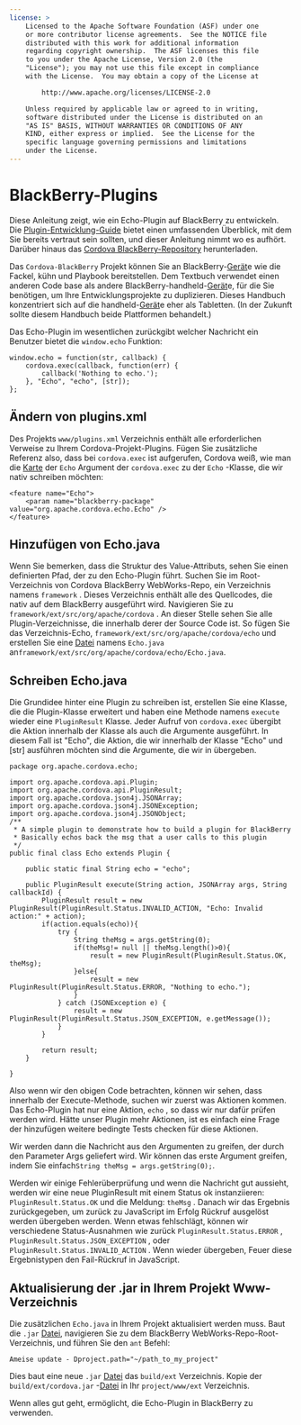 ```yaml
---
license: >
    Licensed to the Apache Software Foundation (ASF) under one
    or more contributor license agreements.  See the NOTICE file
    distributed with this work for additional information
    regarding copyright ownership.  The ASF licenses this file
    to you under the Apache License, Version 2.0 (the
    "License"); you may not use this file except in compliance
    with the License.  You may obtain a copy of the License at

        http://www.apache.org/licenses/LICENSE-2.0

    Unless required by applicable law or agreed to in writing,
    software distributed under the License is distributed on an
    "AS IS" BASIS, WITHOUT WARRANTIES OR CONDITIONS OF ANY
    KIND, either express or implied.  See the License for the
    specific language governing permissions and limitations
    under the License.
---
```


# BlackBerry-Plugins

Diese Anleitung zeigt, wie ein Echo-Plugin auf BlackBerry zu entwickeln. Die <a href="../../hybrid/plugins/index.html">Plugin-Entwicklung-Guide</a> bietet einen umfassenden Überblick, mit dem Sie bereits vertraut sein sollten, und dieser Anleitung nimmt wo es aufhört. Darüber hinaus das [Cordova BlackBerry-Repository][1] herunterladen.

 [1]: https://git-wip-us.apache.org/repos/asf?p=cordova-blackberry-webworks.git;a=summary

Das `Cordova-BlackBerry` Projekt können Sie an BlackBerry-<a href="../../../cordova/device/device.html">Gerät</a>e wie die Fackel, kühn und Playbook bereitstellen. Dem Textbuch verwendet einen anderen Code base als andere BlackBerry-handheld-<a href="../../../cordova/device/device.html">Gerät</a>e, für die Sie benötigen, um Ihre Entwicklungsprojekte zu duplizieren. Dieses Handbuch konzentriert sich auf die handheld-<a href="../../../cordova/device/device.html">Gerät</a>e eher als Tabletten. (In der Zukunft sollte diesem Handbuch beide Plattformen behandelt.)

Das Echo-Plugin im wesentlichen zurückgibt welcher Nachricht ein Benutzer bietet die `window.echo` Funktion:

    window.echo = function(str, callback) {
        cordova.exec(callback, function(err) {
            callback('Nothing to echo.');
        }, "Echo", "echo", [str]);
    };
    

## Ändern von plugins.xml

Des Projekts `www/plugins.xml` Verzeichnis enthält alle erforderlichen Verweise zu Ihrem Cordova-Projekt-Plugins. Fügen Sie zusätzliche Referenz also, dass bei `cordova.exec` ist aufgerufen, Cordova weiß, wie man die <a href="../../../cordova/inappbrowser/inappbrowser.html">Karte</a> der `Echo` Argument der `cordova.exec` zu der `Echo` -Klasse, die wir nativ schreiben möchten:

    <feature name="Echo">
        <param name="blackberry-package" value="org.apache.cordova.echo.Echo" />
    </feature>
    

## Hinzufügen von Echo.java

Wenn Sie bemerken, dass die Struktur des Value-Attributs, sehen Sie einen definierten Pfad, der zu den Echo-Plugin führt. Suchen Sie im Root-Verzeichnis von Cordova BlackBerry WebWorks-Repo, ein Verzeichnis namens `framework` . Dieses Verzeichnis enthält alle des Quellcodes, die nativ auf dem BlackBerry ausgeführt wird. Navigieren Sie zu `framework/ext/src/org/apache/cordova` . An dieser Stelle sehen Sie alle Plugin-Verzeichnisse, die innerhalb derer der Source Code ist. So fügen Sie das Verzeichnis-Echo, `framework/ext/src/org/apache/cordova/echo` und erstellen Sie eine <a href="../../../cordova/file/fileobj/fileobj.html">Datei</a> namens `Echo.java` an`framework/ext/src/org/apache/cordova/echo/Echo.java`.

## Schreiben Echo.java

Die Grundidee hinter eine Plugin zu schreiben ist, erstellen Sie eine Klasse, die die Plugin-Klasse erweitert und haben eine Methode namens `execute` wieder eine `PluginResult` Klasse. Jeder Aufruf von `cordova.exec` übergibt die Aktion innerhalb der Klasse als auch die Argumente ausgeführt. In diesem Fall ist "Echo", die Aktion, die wir innerhalb der Klasse "Echo" und [str] ausführen möchten sind die Argumente, die wir in übergeben.

    package org.apache.cordova.echo;
    
    import org.apache.cordova.api.Plugin;
    import org.apache.cordova.api.PluginResult;
    import org.apache.cordova.json4j.JSONArray;
    import org.apache.cordova.json4j.JSONException;
    import org.apache.cordova.json4j.JSONObject;
    /**
     * A simple plugin to demonstrate how to build a plugin for BlackBerry
     * Basically echos back the msg that a user calls to this plugin
     */
    public final class Echo extends Plugin {
    
        public static final String echo = "echo";
    
        public PluginResult execute(String action, JSONArray args, String callbackId) {
            PluginResult result = new PluginResult(PluginResult.Status.INVALID_ACTION, "Echo: Invalid action:" + action);
            if(action.equals(echo)){
                try {
                    String theMsg = args.getString(0);
                    if(theMsg!= null || theMsg.length()>0){
                        result = new PluginResult(PluginResult.Status.OK, theMsg);
                    }else{
                        result = new PluginResult(PluginResult.Status.ERROR, "Nothing to echo.");
                    }
                } catch (JSONException e) {
                    result = new PluginResult(PluginResult.Status.JSON_EXCEPTION, e.getMessage());
                }
            }
    
            return result;
        }
    
    }
    

Also wenn wir den obigen Code betrachten, können wir sehen, dass innerhalb der Execute-Methode, suchen wir zuerst was Aktionen kommen. Das Echo-Plugin hat nur eine Aktion, `echo` , so dass wir nur dafür prüfen werden wird. Hätte unser Plugin mehr Aktionen, ist es einfach eine Frage der hinzufügen weitere bedingte Tests checken für diese Aktionen.

Wir werden dann die Nachricht aus den Argumenten zu greifen, der durch den Parameter Args geliefert wird. Wir können das erste Argument greifen, indem Sie einfach`String theMsg = args.getString(0);`.

Werden wir einige Fehlerüberprüfung und wenn die Nachricht gut aussieht, werden wir eine neue PluginResult mit einem Status ok instanziieren: `PluginResult.Status.OK` und die Meldung: `theMsg` . Danach wir das Ergebnis zurückgegeben, um zurück zu JavaScript im Erfolg Rückruf ausgelöst werden übergeben werden. Wenn etwas fehlschlägt, können wir verschiedene Status-Ausnahmen wie zurück `PluginResult.Status.ERROR` , `PluginResult.Status.JSON_EXCEPTION` , oder `PluginResult.Status.INVALID_ACTION` . Wenn wieder übergeben, Feuer diese Ergebnistypen den Fail-Rückruf in JavaScript.

## Aktualisierung der .jar in Ihrem Projekt Www-Verzeichnis

Die zusätzlichen `Echo.java` in Ihrem Projekt aktualisiert werden muss. Baut die `.jar` <a href="../../../cordova/file/fileobj/fileobj.html">Datei</a>, navigieren Sie zu dem BlackBerry WebWorks-Repo-Root-Verzeichnis, und führen Sie den `ant` Befehl:

    Ameise update - Dproject.path="~/path_to_my_project"
    

Dies baut eine neue `.jar` <a href="../../../cordova/file/fileobj/fileobj.html">Datei</a> das `build/ext` Verzeichnis. Kopie der `build/ext/cordova.jar` -<a href="../../../cordova/file/fileobj/fileobj.html">Datei</a> in Ihr `project/www/ext` Verzeichnis.

Wenn alles gut geht, ermöglicht, die Echo-Plugin in BlackBerry zu verwenden.